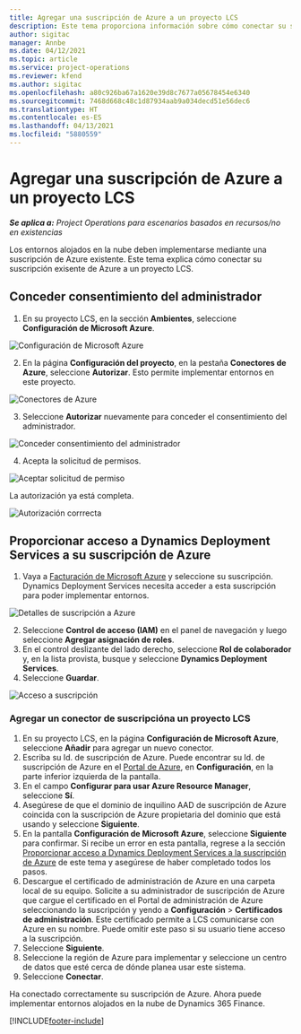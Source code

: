 ```yaml
---
title: Agregar una suscripción de Azure a un proyecto LCS
description: Este tema proporciona información sobre cómo conectar su suscripción de Azure a un proyecto LCS.
author: sigitac
manager: Annbe
ms.date: 04/12/2021
ms.topic: article
ms.service: project-operations
ms.reviewer: kfend
ms.author: sigitac
ms.openlocfilehash: a80c926ba67a1620e39d8c7677a05678454e6340
ms.sourcegitcommit: 7468d668c48c1d87934aab9a034decd51e56dec6
ms.translationtype: HT
ms.contentlocale: es-ES
ms.lasthandoff: 04/13/2021
ms.locfileid: "5880559"
---
```

# <a name="add-an-azure-subscription-to-an-lcs-project"></a>Agregar una suscripción de Azure a un proyecto LCS

_**Se aplica a:** Project Operations para escenarios basados en recursos/no en existencias_

Los entornos alojados en la nube deben implementarse mediante una suscripción de Azure existente. Este tema explica cómo conectar su suscripción exisente de Azure a un proyecto LCS. 

## <a name="grant-admin-consent"></a>Conceder consentimiento del administrador

1. En su proyecto LCS, en la sección **Ambientes**, seleccione **Configuración de Microsoft Azure**.

![Configuración de Microsoft Azure](./media/1MicrosoftAzureSettings.png)

2. En la página **Configuración del proyecto**, en la pestaña **Conectores de Azure**, seleccione **Autorizar**. Esto permite implementar entornos en este proyecto.

![Conectores de Azure](./media/2AzureConnectors.png)

3. Seleccione **Autorizar** nuevamente para conceder el consentimiento del administrador.

![Conceder consentimiento del administrador](./media/3GrantAdminConsent.png)

4. Acepta la solicitud de permisos.

![Aceptar solicitud de permiso](./media/4AcceptPermissionRequest.png)

La autorización ya está completa. 

![Autorización corrrecta](./media/5AuthorizationComplete.png)

## <a name="provide-dynamics-deployment-services-access-to-your-azure-subscription"></a><a name="provide"></a>Proporcionar acceso a Dynamics Deployment Services a su suscripción de Azure

1. Vaya a [Facturación de Microsoft Azure](https://portal.azure.com/#blade/Microsoft\_Azure\_Billing/SubscriptionsBlade) y seleccione su suscripción. Dynamics Deployment Services necesita acceder a esta suscripción para poder implementar entornos.

![Detalles de suscripción a Azure](./media/6AzureSubscription.png)

2. Seleccione **Control de acceso (IAM)** en el panel de navegación y luego seleccione **Agregar asignación de roles**.
3. En el control deslizante del lado derecho, seleccione **Rol de colaborador** y, en la lista provista, busque y seleccione **Dynamics Deployment Services**. 
4. Seleccione **Guardar**.

![Acceso a suscripción](./media/7SubscriptionAccess.png)

### <a name="add-a-subscription-connector-to-an-lcs-project"></a>Agregar un conector de suscripcióna un proyecto LCS

1. En su proyecto LCS, en la página **Configuración de Microsoft Azure**, seleccione **Añadir** para agregar un nuevo conector.
2. Escriba su Id. de suscripción de Azure. Puede encontrar su Id. de suscripción de Azure en el [Portal de Azure](https://ms.portal.azure.com/), en **Configuración**, en la parte inferior izquierda de la pantalla.
3. En el campo **Configurar para usar Azure Resource Manager**, seleccione **Sí**.
4. Asegúrese de que el dominio de inquilino AAD de suscripción de Azure coincida con la suscripción de Azure propietaria del dominio que está usando y seleccione **Siguiente**.
5. En la pantalla **Configuración de Microsoft Azure**, seleccione **Siguiente** para confirmar. Si recibe un error en esta pantalla, regrese a la sección [Proporcionar acceso a Dynamics Deployment Services a la suscripción de Azure](#provide) de este tema y asegúrese de haber completado todos los pasos.
6. Descargue el certificado de administración de Azure en una carpeta local de su equipo. Solicite a su administrador de suscripción de Azure que cargue el certificado en el Portal de administración de Azure seleccionando la suscripción y yendo a **Configuración** > **Certificados de administración**. Este certificado permite a LCS comunicarse con Azure en su nombre. Puede omitir este paso si su usuario tiene acceso a la suscripción.
7. Seleccione **Siguiente**.
8. Seleccione la región de Azure para implementar y seleccione un centro de datos que esté cerca de dónde planea usar este sistema.
9.  Seleccione **Conectar**.

Ha conectado correctamente su suscripción de Azure. Ahora puede implementar entornos alojados en la nube de Dynamics 365 Finance.




[!INCLUDE[footer-include](../includes/footer-banner.md)]
